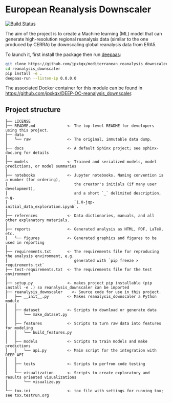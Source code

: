 European Reanalysis Downscaler
==============================

[![Build Status](https://jenkins.indigo-datacloud.eu/buildStatus/icon?job=Pipeline-as-code/DEEP-OC-org/reanalysis_downscaler/master)](https://jenkins.indigo-datacloud.eu/job/Pipeline-as-code/job/DEEP-OC-org/job/reanalysis_downscaler/job/master)

The aim of the project is to create a Machine learning (ML) model that can generate high-resolution regional reanalysis data (similar to the one produced by CERRA) by downscaling global reanalysis data from ERA5.

To launch it, first install the package then run [deepaas](https://github.com/indigo-dc/DEEPaaS):
```bash
git clone https://github.com/jpxkqx/mediterranean_reanalysis_downscaler/reanalysis_downscaler
cd reanalysis_downscaler
pip install -e .
deepaas-run --listen-ip 0.0.0.0
```
The associated Docker container for this module can be found in https://github.com/jpxkqx/DEEP-OC-reanalysis_downscaler.

## Project structure
```
├── LICENSE
├── README.md              <- The top-level README for developers using this project.
├── data
│   └── raw                <- The original, immutable data dump.
│
├── docs                   <- A default Sphinx project; see sphinx-doc.org for details
│
├── models                 <- Trained and serialized models, model predictions, or model summaries
│
├── notebooks              <- Jupyter notebooks. Naming convention is a number (for ordering),
│                             the creator's initials (if many user development), 
│                             and a short `_` delimited description, e.g.
│                             `1.0-jqp-initial_data_exploration.ipynb`.
│
├── references             <- Data dictionaries, manuals, and all other explanatory materials.
│
├── reports                <- Generated analysis as HTML, PDF, LaTeX, etc.
│   └── figures            <- Generated graphics and figures to be used in reporting
│
├── requirements.txt       <- The requirements file for reproducing the analysis environment, e.g.
│                             generated with `pip freeze > requirements.txt`
├── test-requirements.txt  <- The requirements file for the test environment
│
├── setup.py               <- makes project pip installable (pip install -e .) so reanalysis_downscaler can be imported
├── reanalysis_downscaler    <- Source code for use in this project.
│   ├── __init__.py        <- Makes reanalysis_downscaler a Python module
│   │
│   ├── dataset            <- Scripts to download or generate data
│   │   └── make_dataset.py
│   │
│   ├── features           <- Scripts to turn raw data into features for modeling
│   │   └── build_features.py
│   │
│   ├── models             <- Scripts to train models and make predictions
│   │   └── api.py         <- Main script for the integration with DEEP API
│   │
│   ├── tests              <- Scripts to perfrom code testing
│   │
│   └── visualization      <- Scripts to create exploratory and results oriented visualizations
│       └── visualize.py
│
└── tox.ini                <- tox file with settings for running tox; see tox.testrun.org
```
